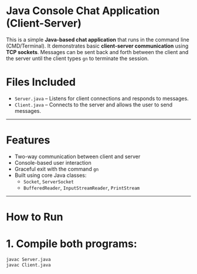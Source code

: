 # Java Console Chat Application (Client-Server)

This is a simple **Java-based chat application** that runs in the command line (CMD/Terminal). It demonstrates basic **client-server communication** using **TCP sockets**. Messages can be sent back and forth between the client and the server until the client types `gn` to terminate the session.

# Files Included

- `Server.java` – Listens for client connections and responds to messages.
- `Client.java` – Connects to the server and allows the user to send messages.
  
---

# Features

- Two-way communication between client and server
- Console-based user interaction
- Graceful exit with the command `gn`
- Built using core Java classes:
  - `Socket`, `ServerSocket`
  - `BufferedReader`, `InputStreamReader`, `PrintStream`

---

# How to Run

# 1. Compile both programs:

```bash
javac Server.java
javac Client.java
